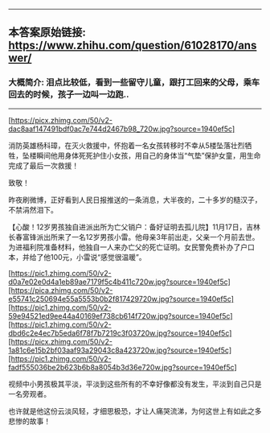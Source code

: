 ----------------------------------------
## 本答案原始链接: https://www.zhihu.com/question/61028170/answer/
### 大概简介: 泪点比较低，看到一些留守儿童，跟打工回来的父母，乘车回去的时候，孩子一边叫一边跑..
----------------------------------------


[https://picx.zhimg.com/50/v2-dac8aaf147491bdf0ac7e744d2467b98_720w.jpg?source=1940ef5c]

消防英雄杨科璋，在灭火救援中，怀抱着一名女孩转移时不幸从5楼坠落壮烈牺牲，坠楼瞬间他用身体死死护住小女孩，用自己的身体当“气垫”保护女童，用生命完成了最后一次救援！

致敬！

昨夜刷微博，正好看到人民日报推送的一条消息，大半夜的，二十多岁的糙汉子，不禁涓然泪下。

【心酸！12岁男孩独自进派出所为亡父销户：备好证明去孤儿院】11月17日，吉林长春富锋派出所来了一名12岁男孩小雷。他母亲3年前出走，父亲一个月前去世。为进福利院准备材料，他独自一人来办亡父的死亡证明。女民警免费补办了户口本，并给了他100元，小雷说“感觉很温暖”。

[https://pic1.zhimg.com/50/v2-d0a7e02e0d4a1eb89ae7179f5c4b411c720w.jpg?source=1940ef5c][https://pica.zhimg.com/50/v2-e55741c250694e55a5553b0b2f817429720w.jpg?source=1940ef5c][https://pic1.zhimg.com/50/v2-59e94521ed9ee44a40169ef738cb614f720w.jpg?source=1940ef5c][https://pic1.zhimg.com/50/v2-dbd6c2e4ec7b5eda6f78f7b7219c3f03720w.jpg?source=1940ef5c][https://picx.zhimg.com/50/v2-1a81c6e15b2bf03aaf93a29043c8a423720w.jpg?source=1940ef5c][https://pic1.zhimg.com/50/v2-fadf555036be2b623b6b8a8054b3d36e720w.jpg?source=1940ef5c]

视频中小男孩极其平淡，平淡到这些所有的不幸好像都没有发生，平淡到自己只是一名旁观者。

也许就是他这份云淡风轻，才细思极恐，才让人痛哭流涕，为何这世上有如此之多悲惨的故事！